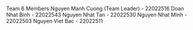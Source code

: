 Team 6 Members
Nguyen Manh Cuong (Team Leader) - 22022516
Doan Nhat Binh - 22022543
Nguyen Nhat Tan - 22022530
Nguyen Nhat Minh - 22022503
Nguyen Viet Bac - 22022511
